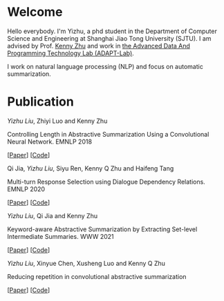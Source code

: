# Welcome
Hello everybody. I'm Yizhu, a phd student in the Department of Computer Science and Engineering at Shanghai Jiao Tong University (SJTU). I am advised by Prof. [Kenny Zhu](http://www.cs.sjtu.edu.cn/~kzhu/) and work in [the Advanced Data And Programming Technology Lab (ADAPT-Lab)](https://adapt.seiee.sjtu.edu.cn/).

I work on natural language processing (NLP) and focus on automatic summarization.

# Publication

*Yizhu Liu*, Zhiyi Luo and Kenny Zhu 

Controlling Length in Abstractive Summarization Using a Convolutional Neural Network. EMNLP 2018

[[Paper](https://www.aclweb.org/anthology/D18-1444/)] [[Code](https://github.com/YizhuLiu/sumlen)]

Qi Jia, *Yizhu Liu*, Siyu Ren, Kenny Q Zhu and Haifeng Tang

Multi-turn Response Selection using Dialogue Dependency Relations. EMNLP 2020

[[Paper](https://aclanthology.org/2020.emnlp-main.150/)] [[Code](https://github.com/JiaQiSJTU/ResponseSelection)]

*Yizhu Liu*, Qi Jia and Kenny Zhu 

Keyword-aware Abstractive Summarization by Extracting Set-level Intermediate Summaries. WWW 2021

[[Paper](https://dl.acm.org/doi/abs/10.1145/3442381.3449906)] [[Code](https://github.com/YizhuLiu/SetKE_ABS)]

*Yizhu Liu*, Xinyue Chen, Xusheng Luo and Kenny Q Zhu

Reducing repetition in convolutional abstractive summarization

[[Paper](https://doi.org/10.1017/S1351324921000309)] [[Code](https://github.com/YizhuLiu/sumrep)]
